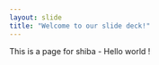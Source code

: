 ```yaml
---
layout: slide
title: "Welcome to our slide deck!"
---
```


This is a page for shiba - Hello world !    
